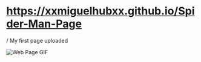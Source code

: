 # https://xxmiguelhubxx.github.io/Spider-Man-Page
/
My first page uploaded

![Web Page GIF](https://github.com/xXMiguelHubXx/TEST-PAGE/blob/main/Pagina-Web-Gif.gif)
